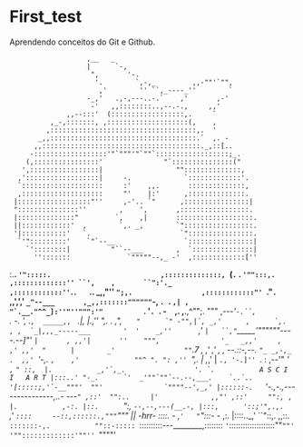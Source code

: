 ﻿# First_test

Aprendendo conceitos do Git e Github. 

 

                       ,__   _
                       |      `-,
                        ",       '-.
                         '.        `,-,_         ,,-""'`"",
                          ,'        '' ``,_----_''        `
                       -_,'   .,-,---..-.`    ,'       ,-'
                        -'   ,,::::::::..,--.-.,     ,,'
                  ,,--:::'  (::::::::::::::::::,.     `
              ,_-,:::::::, ,::::::::::::::::::::(,    ,
             ,::::::::::::::::::::::::::::::::::::,.  '
           _,,::::::::::::::::::::::::::::::::::::.`  ,. -
          ,,:::::::::::::::::::::::::::::::::::::::._,::[..
         -::::::::::::::::::'"`"""'"`""`::::::::::::::::::;_.
        (,::::::::::::::::'               "`:::::::::::::::("
       ',:::::::::::::::::|                  ""::::::::::::::,
      ,'::::::::::::::::::|     -.             `:::::::::::::'.
      `::::::::::::::::::::     :'    ,,.       ::::::::::::::,
      ,::::::::::::::::::::     "'    |:'      ,::::::::::::::.
     |::::::::::::::::::"''     ,-'.. `"      ,::::::::::::::::|
     ":::::::::::::::''        ,    ',       ,:::::::::::::::::.
     |::::::::::::::"         `,    ,|       :::::::::::::::::::.
     ||::::::::::::'  ,        `,. _,        `":::::::::::::::::.
     '|:::::::::::'   `.                      `"::::::::::::::::.
      `'":::::::::'    `"`--__                 `::::::::::::::::|
        `'::::::::|          "``--___        ,  `:::::::::::::::|
          '':::::::              `"""""--,_ -'  ,:::::::::::::[''
:.__.      `'":::::.                           ,::::::::::::::,
`(`.` .     ` '"":::,.                         ,:::::::::::::''
 ``',    ,       ``":'._                      ,::::::::::::''
   `.`.   `..   _,,"'' `";,.                 ,::::::::::::"'
    `."`.   `,,',','     ``_"--___       ,_,,:::::::""""""``-,
     `. `.   ``,| ,         "`.__."^^_]:''"''""":'"          ``.
      '`. `.  -`  `,.  ,__.,^"";. """ ,---_'`-.``,             `.
        -. ',  .`,  _____,, `  .|,   |.,''        ",.           .
        ,", ``    "      `" -"",|`, _,'      ,      `,.         ,
        ,  `_|,,,_-----___        '  '    _,''       ``        ,'
       `|   ``,"`_____'""""""----.____-_-]"'          `|       ,
     ,,'|       ''    """,               '_   _,,'     ,      ,'
   ,,'  "      |        _'                 ""`.7        ,    ,'
  ,'    ,      ,    --.::-,--.                `"_ _,-,_ .  ,,'
  `'-,. `,    ,'             `_                `""^ ". ": ,''
      `",.    |           ,_,' |                 `., '-.]''
         `.   :       ,--'"   _'                  `,` ``"
         ::,  |.           _,'`,_.                 '. `.           A S C I I   A R T
        |:::..' "-_.      `'  _'""`""`--.--,___.    `..`..
        '[:::::;,'`-__"""'  ""'               `""""--',_,'
         |::::::-.   ``'-.,-.,---------------,..- ---`"
         ,::'  "":..     |'             ,,"'
        ,::'     "":, ,  |.           ,-:.
        |::.      `":,    `--,--,---(__.-,
        |:::,      '::;'",.,.    `      ,'
        `::::     --::,::::::.,"""`""" ||
 -hrr-   ::::.   - ,`'   "`":::-_ -    ,:.
         |::::.._,'          ``"::,. ,,::.
          `:::::::-,.           ""::-:::::
           `::::::::::---________,::::::::
            `'`::::::::::::::::::::""`""'
              '"":::::::::::::'""''
                    `""""'


